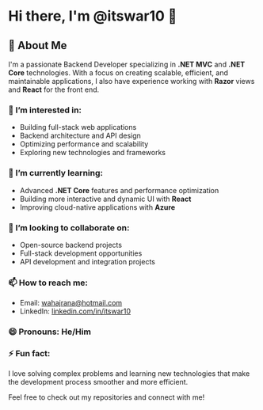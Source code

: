 # Hi there, I'm @itswar10 👋

## 🚀 About Me

I'm a passionate Backend Developer specializing in **.NET MVC** and **.NET Core** technologies. With a focus on creating scalable, efficient, and maintainable applications, I also have experience working with **Razor** views and **React** for the front end.

### 👀 I’m interested in:
- Building full-stack web applications
- Backend architecture and API design
- Optimizing performance and scalability
- Exploring new technologies and frameworks

### 🌱 I’m currently learning:
- Advanced **.NET Core** features and performance optimization
- Building more interactive and dynamic UI with **React**
- Improving cloud-native applications with **Azure**

### 💞️ I’m looking to collaborate on:
- Open-source backend projects
- Full-stack development opportunities
- API development and integration projects

### 📫 How to reach me:
- Email: [wahajrana@hotmail.com](mailto:wahajrana@hotmail.com)
- LinkedIn: [linkedin.com/in/itswar10](https://www.linkedin.com/in/wahaj-rana/)

### 😄 Pronouns: He/Him

### ⚡ Fun fact:
I love solving complex problems and learning new technologies that make the development process smoother and more efficient.

Feel free to check out my repositories and connect with me!

